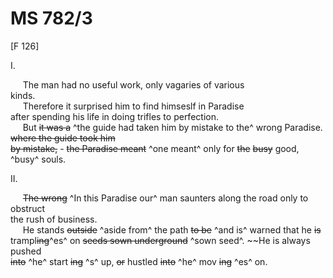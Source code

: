 # MS 782/3

[F 126]

I. 

&nbsp;&nbsp;&nbsp;&nbsp;&nbsp;The man had no useful work, only vagaries of various \
kinds. \
&nbsp;&nbsp;&nbsp;&nbsp;&nbsp;Therefore it surprised him to find himseslf in Paradise \
after spending his life in doing trifles to perfection. \
&nbsp;&nbsp;&nbsp;&nbsp;&nbsp;But ~~it was a~~ ^the guide had taken him by mistake to the^ wrong Paradise. ~~where the guide took him~~ \
~~by mistake,~~ - ~~the Paradise meant~~ ^one meant^ only for ~~the~~ ~~busy~~ good, ^busy^ souls. 

II. 

&nbsp;&nbsp;&nbsp;&nbsp;&nbsp;~~The wrong~~ ^In this Paradise our^ man saunters along the road only to obstruct \
the rush of business. \
&nbsp;&nbsp;&nbsp;&nbsp;&nbsp;He stands ~~outside~~ ^aside from^ the path ~~to be~~ ^and is^ warned that he ~~is~~ \
trampl~~ing~~^es^ on ~~seeds sown underground~~ ^sown seed^. ~~He is always pushed \
~~into~~ ^he^ start ~~ing~~ ^s^ up, ~~or~~ hustled ~~into~~ ^he^ mov ~~ing~~ ^es^ on.
